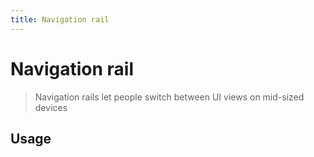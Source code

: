 ```yaml
---
title: Navigation rail
---
```


# Navigation rail

> Navigation rails let people switch between UI views on mid-sized devices

## Usage

<usage name="navigation-rail"></usage>
